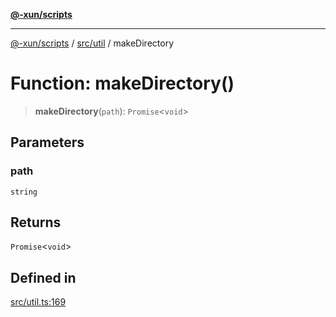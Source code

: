 [**@-xun/scripts**](../../../README.md)

***

[@-xun/scripts](../../../README.md) / [src/util](../README.md) / makeDirectory

# Function: makeDirectory()

> **makeDirectory**(`path`): `Promise`\<`void`\>

## Parameters

### path

`string`

## Returns

`Promise`\<`void`\>

## Defined in

[src/util.ts:169](https://github.com/Xunnamius/xscripts/blob/12020afea79f1ec674174f8cb4103ac0b46875c5/src/util.ts#L169)
